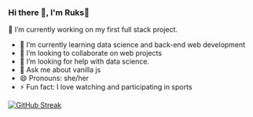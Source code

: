 ### Hi there 👋, I'm Ruks🙂



 🔭 I’m currently working on my first full stack project. 
- 🌱 I’m currently learning data science and back-end web development
- 👯 I’m looking to collaborate on web projects 
- 🤔 I’m looking for help with data science.
- 💬 Ask me about vanilla js
- 😄 Pronouns: she/her
- ⚡ Fun fact: I love watching and participating in sports 

[![GitHub Streak](https://streak-stats.demolab.com?user=Ruks-7&theme=dark)](https://git.io/streak-stats)
